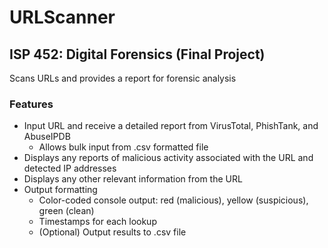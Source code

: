 # URLScanner
## ISP 452: Digital Forensics (Final Project)
Scans URLs and provides a report for forensic analysis
### Features
* Input URL and receive a detailed report from VirusTotal, PhishTank, and AbuseIPDB
    - Allows bulk input from .csv formatted file
* Displays any reports of malicious activity associated with the URL and detected IP addresses
* Displays any other relevant information from the URL
* Output formatting
    - Color-coded console output: red (malicious), yellow (suspicious), green (clean)
    - Timestamps for each lookup
    - (Optional) Output results to .csv file